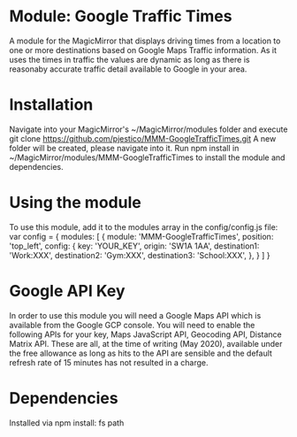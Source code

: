 # Module: Google Traffic Times

A module for the MagicMirror that displays driving times from a location to one or more destinations based on Google Maps Traffic information. As it uses the times in traffic the values are dynamic as long as there is reasonaby accurate traffic detail available to Google in your area.

# Installation
Navigate into your MagicMirror's ~/MagicMirror/modules folder and execute git clone https://github.com/pjestico/MMM-GoogleTrafficTimes.git
A new folder will be created, please navigate into it.
Run npm install in ~/MagicMirror/modules/MMM-GoogleTrafficTimes to install the module and dependencies.

# Using the module
To use this module, add it to the modules array in the config/config.js file:
var config = {
    modules: [
        {
            module: 'MMM-GoogleTrafficTimes',
            position: 'top_left',
            config: {
                key: 'YOUR_KEY',
                origin: 'SW1A 1AA',
                destination1: 'Work:XXX',
                destination2: 'Gym:XXX',
                destination3: 'School:XXX',
            },
        }
    ]
}

# Google API Key
In order to use this module you will need a Google Maps API which is available from the Google GCP console.
You will need to enable the following APIs for your key, Maps JavaScript API, Geocoding API, Distance Matrix API.
These are all, at the time of writing (May 2020), available under the free allowance as long as hits to the API are sensible and the default refresh rate of 15 minutes has not resulted in a charge.

# Dependencies
Installed via npm install:
fs
path
